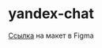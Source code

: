 # yandex-chat

[Cсылка](https://www.figma.com/file/spXqqviMAdxBrokx0AIoaa/yandex-chat?node-id=0%3A1) на макет в Figma